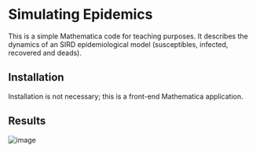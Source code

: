 # Simulating Epidemics

This is a simple Mathematica code for teaching purposes. It describes the dynamics of an SIRD epidemiological model (susceptibles, infected, recovered and deads).

## Installation

Installation is not necessary; this is a front-end Mathematica application.

## Results

![image](./Disease-Propagation-Simulation.gif)
